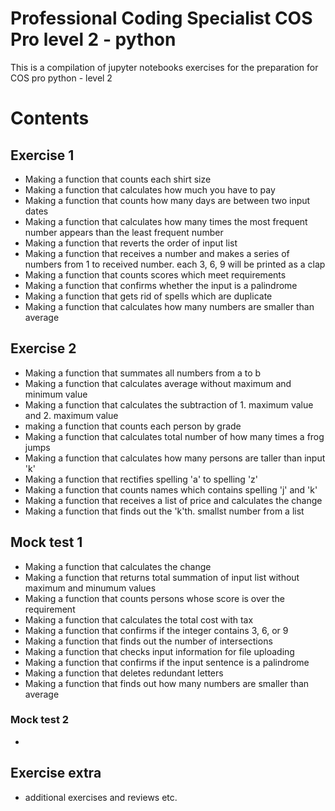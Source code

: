 # Professional Coding Specialist COS Pro level 2 - python
This is a compilation of jupyter notebooks exercises for the preparation for COS pro python - level 2

# Contents
## Exercise 1
- Making a function that counts each shirt size
- Making a function that calculates how much you have to pay
- Making a function that counts how many days are between two input dates
- Making a function that calculates how many times the most frequent number appears than the least frequent number
- Making a function that reverts the order of input list
- Making a function that receives a number and makes a series of numbers from 1 to received number. each 3, 6, 9 will be printed as a clap
- Making a function that counts scores which meet requirements 
- Making a function that confirms whether the input is a palindrome
- Making a function that gets rid of spells which are duplicate
- Making a function that calculates how many numbers are smaller than average

## Exercise 2
- Making a function that summates all numbers from a to b
- Making a function that calculates average without maximum and minimum value
- Making a function that calculates the subtraction of 1. maximum value and 2. maximum value
- making a function that counts each person by grade
- Making a function that calculates total number of how many times a frog jumps
- Making a function that calculates how many persons are taller than input 'k'
- Making a function that rectifies spelling 'a' to spelling 'z'
- Making a function that counts names which contains spelling 'j' and 'k'
- Making a function that receives a list of price and calculates the change
- Making a function that finds out the 'k'th. smallst number from a list

## Mock test 1
- Making a function that calculates the change
- Making a function that returns total summation of input list without maximum and minumum values
- Making a function that counts persons whose score is over the requirement
- Making a function that calculates the total cost with tax
- Making a function that confirms if the integer contains 3, 6, or 9
- Making a function that finds out the number of intersections
- Making a function that checks input information for file uploading
- Making a function that confirms if the input sentence is a palindrome
- Making a function that deletes redundant letters
- Making a function that finds out how many numbers are smaller than average

### Mock test 2
- 

## Exercise extra
- additional exercises and reviews etc.
